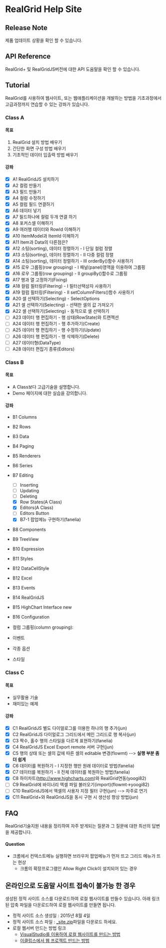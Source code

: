 # RealGrid Help Site

## Release Note
제품 업데이트 상황을 확인 할 수 있습니다.

## API Reference
RealGrid+ 및 RealGridJS버전에 대한 API 도움말을 확인 할 수 있습니다.

## Tutorial
RealGrid를 사용하여 웹사이트, 또는 웹애플리케이션을 개발하는 방법을 기초과정에서 고급과정까지 연습할 수 있는 강좌가 있습니다.

### Class A

#### 목표
1. RealGrid 설치 방법 배우기
2. 간단한 화면 구성 방법 배우기
3. 기초적인 데이터 입출력 방법 배우기 

#### 강좌
* [x] A1 RealGridJS 설치하기
* [x] A2 컬럼 만들기
* [x] A3 필드 만들기
* [x] A4 컬럼 수정하기
* [x] A5 컬럼 필드 연결하기
* [x] A6 데이터 넣기 
* [x] A7 필드하나에 컬럼 두개 연결 하기
* [x] A8 포커스셀 이해하기
* [x] A9 여러행 데이터와 RowId 이해하기
* [x] A10 ItemModel과 ItemId 이해하기
* [x] A11 Item과 Data의 다른점은?
* [x] A12 소팅(sorting), 데이터 정렬하기 - I 단일 컬럼 정렬 
* [x] A13 소팅(sorting), 데이터 정렬하기 - II 다중 컬럼 정렬 
* [x] A14 소팅(sorting), 데이터 정렬하기 - III orderBy()함수 사용하기
* [x] A15 로우 그룹핑(row grouping) - I 패널(panel)영역을 이용하여 그룹핑
* [x] A16 로우 그룹핑(row grouping) - II groupBy()함수로 그룹핑
* [x] A17 행과 열 고정하기(Fixing)
* [x] A18 컬럼 필터링(Filtering) - I 필터선택상자 사용하기
* [x] A19 컬럼 필터링(Filtering) - II setColumnFilters()함수 사용하기
* [x] A20 셀 선택하기(Selecting) - SelectOptions
* [x] A21 셀 선택하기(Selecting) - 선택한 셀의 값 가져오기
* [x] A22 셀 선택하기(Selecting) - 동적으로 셀 선택하기
* [ ] A23 데이터 행 편집하기 - 행 상태(RowState)와 트랜젝션
* [ ] A24 데이터 행 편집하기 - 행 추가하기(Create)
* [ ] A25 데이터 행 편집하기 - 행 수정하기(Update)
* [ ] A26 데이터 행 편집하기 - 행 삭제하기(Delete)
* [ ] A27 데이터형(DataType)
* [ ] A28 데이터 편집기 종류(Editors)

### Class B

#### 목표
* A Class보다 고급기술을 설명합니다.
* Demo 페이지에 대한 실습을 강의합니다.

#### 강좌
* B1 Columns
* B2 Rows
* B3 Data
* B4 Paging
* B5 Renderers
* B6 Series
* B7 Editing
    - [ ] Inserting
    - [ ] Updating
    - [ ] Deleting
    - [x] Row States(A Class)
    - [x] Editors(A Class)
    - [ ] Editors Button
    - [x] B7-1 팝업메뉴 구현하기(fanelia)
* B8 Components
* B9 TreeView
* B10 Expression
* B11 Styles
* B12 DataCellStyle
* B12 Excel
* B13 Events
* B14 RealGridJS
* B15 HighChart Interface new
* B16 Configuration

* 컬럼 그룹핑(column grouping): 
* 이벤트
* 각종 옵션
* 스타일

### Class C

#### 목표
* 실무활용 기술
* 재미있는 예제

#### 강좌
* [x] C1 RealGridJS 별도 다이얼로그를 이용한 하나의 행 추가(jun)
* [x] C2 RealGridJS 다이얼로그 그리드에서 메인 그리드로 행 복사(jun)
* [x] C3 짝수, 홀수 행의 스타일을 다르게 표현하기(fanelia)
* [x] C4 RealGridJS Excel Export remote 서버 구현(jun)
* [x] C5 행의 상태 또는 셀의 값에 따른 셀의 editable 변경(flowmt) --> **실행 부분 좀더 쉽게**
* [x] C6 데이터를 복원하기 - I 지정한 행만 원래 데이터로 방법(fanelia)
* [x] C7 데이터를 복원하기 - II 전체 데이터를 복원하는 방법(fanelia)
* [x] C8 하이차트(http://www.highcharts.com)와 RealGrid연동(yoogi82)
* [ ] C9 RealGrid에 바이너리 엑셀 파일 불러오기(import)(flowmt->yoogi82)
* [ ] C10 RealGridJS에서 엑셀의 사용자 지정 필터 구현(jun) --> 차주로 연기
* [x] C11 RealGrid+와 RealGridJS을 동시 구현 시 생산성 향상 방법(jun)

## FAQ
RealGrid기술지원 내용을 정리하여 자주 받게되는 질문과 그 질문에 대한 최선의 답변을 제공합니다.

#### Question
* 크롬에서 컨텍스트메뉴 실행하면 브라우저 팝업메뉴가 먼저 뜨고 그리드 메뉴가 뜨는 현상
    * 크롬의 확장프로그램인 Allow Right Click이 설치되어 있는 경우

## 온라인으로 도움말 사이트 접속이 불가능 한 경우
생성된 정적 사이트 소스를 다운로드하여 로컬 웹사이트를 만들수 있습니다. 아래 링크된 압축 파일을 다운로드하여 로컬 웹사이트를 만들면 됩니다.

* 정적 사이트 소스 생성일 : 2015년 8월 4일   
* 정적 사이트 소스 파일 : [_site.zip](https://github.com/realgrid/realgrid.github.com/raw/master/_site.zip)파일을 다운로드 하세요.
* 로컬 웹서버 만드는 방법 링크
  * [VisualStudio를 이용하여 로컬 웹사이트를 만드는 방법](https://msdn.microsoft.com/ko-kr/library/tcywfea7(v=VS.80).aspx)
  * [이클립스에서 웹 프로젝트 만드는 방법](http://withcoding.com/33)
